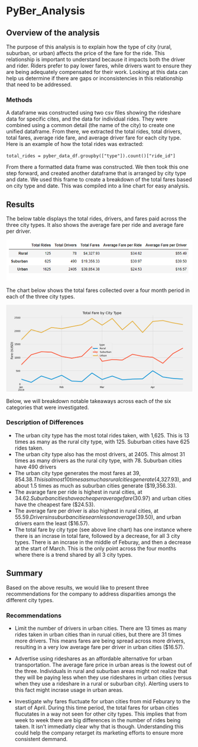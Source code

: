 # PyBer_Analysis


## Overview of the analysis
The purpose of this analysis is to explain how the type of city (rural, suburban, or urban) affects the price of the fare for the ride. This relationship is important to understand because it impacts both the driver and rider. Riders prefer to pay lower fares, while drivers want to ensure they are being adequately compensated for their work. Looking at this data can help us determine if there are gaps or inconsistencies in this relationship that need to be addressed. 

### Methods
A dataframe was constructed using two csv files showing the rideshare data for specific cites, and the data for individual rides. They were combined using a common detail (the name of the city) to create one unified dataframe. From there, we extracted the total rides, total drivers, total fares, average ride fare, and average driver fare for each city type. Here is an example of how the total rides was extracted: 

`total_rides = pyber_data_df.groupby(["type"]).count()["ride_id"]`

From there a formatted data frame was constructed. We then took this one step forward, and created another dataframe that is arranged by city type and date. We used this frame to create a breakdown of the total fares based on city type and date. This was compiled into a line chart for easy analysis. 

## Results

The below table displays the total rides, drivers, and fares paid across the three city types. It also shows the average fare per ride and average fare per driver. 

![Results Summary](https://github.com/jbalooshie/PyBer_Analysis/blob/main/analysis/summary.PNG)

The chart below shows the total fares collected over a four month period in each of the three city types. 

![Line Chart](https://github.com/jbalooshie/PyBer_Analysis/blob/main/analysis/PyBer_fare_summary.png)

Below, we will breakdown notable takeaways across each of the six categories that were investigated. 

### Description of Differences

- The urban city type has the most total rides taken, with 1,625. This is 13 times as many as the rural city type, with 125. Suburban cities have 625 rides taken.
- The urban city type also has the most drivers, at 2405. This almost 31 times as many drivers as the rural city type, with 78. Suburban cities have 490 drivers 
- The urban city type generates the most fares at $39,854.38. This is almost 10 times as much as rural cities generate ($4,327.93), and about 1.5 times as much as suburban cities generate ($19,356.33). 
- The avarage fare per ride is highest in rural cities, at $34.62. Suburban cities have a cheaper average fare ($30.97) and urban cities have the cheapest fare ($24.53). 
- The average fare per driver is also highest in rural cities, at $55.59. Drivers in suburban cities earn less on average ($39.50), and urban drivers earn the least ($16.57).
- The total fare by city type (see above line chart) has one instance where there is an incrase in total fare, followed by a decrease, for all 3 city types. There is an incrase in the middle of Feburay, and then a decrease at the start of March. This is the only point across the four months where there is a trend shared by all 3 city types. 

## Summary

Based on the above results, we would like to present three recommendations for the company to address disparities amongs the different city types. 

### Recommendations

- Limit the number of drivers in urban cities. There are 13 times as many rides taken in urban cities than in rurual cities, but there are 31 times more drivers. This means fares are being spread across more drivers, resulting in a very low average fare per driver in urban cities ($16.57). 

- Advertise using rideshares as an affordable alternative for urban transportation. The average fare price in urban areas is the lowest out of the three. Individuals in rural and suburban areas might not realize that they will be paying less when they use rideshares in urban cities (versus when they use a rideshare in a rural or suburban city). Alerting users to this fact might incrase usage in urban areas. 

- Investigate why fares fluctuate for urban cities from mid Feburary to the start of April. During this time period, the total fares for urban cities flucutates in a way not seen for other city types. This implies that from week to week there are big differences in the number of rides being taken. It isn't immediatly clear why that is though. Understanding this could help the company retarget its marketing efforts to ensure more consistent demmand. 
